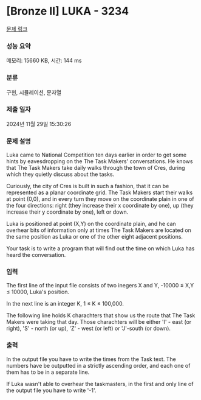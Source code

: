 # [Bronze II] LUKA - 3234 

[문제 링크](https://www.acmicpc.net/problem/3234) 

### 성능 요약

메모리: 15660 KB, 시간: 144 ms

### 분류

구현, 시뮬레이션, 문자열

### 제출 일자

2024년 11월 29일 15:30:26

### 문제 설명

<p>Luka came to National Competition ten days earlier in order to get some hints by eavesdropping on the The Task Makers' conversations. He knows that The Task Makers take daily walks through the town of Cres, during which they quietly discuss about the tasks.</p>

<p>Curiously, the city of Cres is built in such a fashion, that it can be represented as a planar coordinate grid. The Task Makers start their walks at point (0,0), and in every turn they move on the coordinate plain in one of the four directions: right (they increase their x coordinate by one), up (they increase their y coordinate by one), left or down.</p>

<p>Luka is positioned at point (X,Y) on the coordinate plain, and he can overhear bits of information only at times The Task Makers are located on the same position as Luka or one of the other eight adjacent positions.</p>

<p>Your task is to write a program that will find out the time on which Luka has heard the conversation. </p>

### 입력 

 <p>The first line of the input file consists of two inegers X and Y, -10000 ≤ X,Y ≤ 10000, Luka's position.</p>

<p>In the next line is an integer K, 1 ≤ K ≤ 100,000.</p>

<p>The following line holds K charachters that show us the route that The Task Makers were taking that day. Those charachters will be either 'I' - east (or right), 'S' - north (or up), 'Z' - west (or left) or 'J'-south (or down).</p>

### 출력 

 <p>In the output file you have to write the times from the Task text. The numbers have be outputted in a strictly ascending order, and each one of them has to be in a separate line.</p>

<p>If Luka wasn't able to overhear the taskmasters, in the first and only line of the output file you have to write '-1'.</p>

